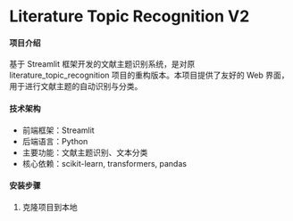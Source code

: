 # Literature Topic Recognition V2

#### 项目介绍
基于 Streamlit 框架开发的文献主题识别系统，是对原 literature_topic_recognition 项目的重构版本。本项目提供了友好的 Web 界面，用于进行文献主题的自动识别与分类。

#### 技术架构
- 前端框架：Streamlit
- 后端语言：Python
- 主要功能：文献主题识别、文本分类
- 核心依赖：scikit-learn, transformers, pandas

#### 安装步骤

1. 克隆项目到本地
